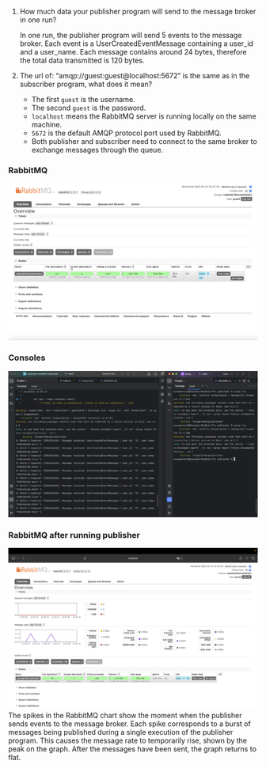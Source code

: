 1. How much data your publisher program will send to the message broker in one run?

    In one run, the publisher program will send 5 events to the message broker. Each event is a UserCreatedEventMessage containing a user_id and a user_name. Each message contains around 24 bytes, therefore the total data transmitted is 120 bytes.

2. The url of: “amqp://guest:guest@localhost:5672” is the same as in the subscriber program, what does it mean?

    - The first `guest` is the username.
    - The second `guest` is the password.
    - `localhost` means the RabbitMQ server is running locally on the same machine.
    - `5672` is the default AMQP protocol port used by RabbitMQ.
    - Both publisher and subscriber need to connect to the same broker to exchange messages through the queue.

### RabbitMQ
![](images/rabbit.png)

### Consoles
![](images/event.png)

### RabbitMQ after running publisher
![](images/rabbit2.png)
The spikes in the RabbitMQ chart show the moment when the publisher sends events to the message broker. Each spike corresponds to a burst of messages being published during a single execution of the publisher program. This causes the message rate to temporarily rise, shown by the peak on the graph. After the messages have been sent, the graph returns to flat.